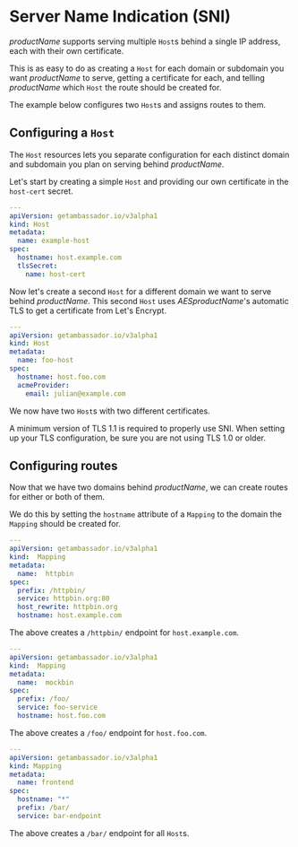 # Server Name Indication (SNI)

$productName$ supports serving multiple `Host`s behind a single IP address, each
with their own certificate.

This is as easy to do as creating a `Host` for each domain or subdomain you
want $productName$ to serve, getting a certificate for each, and telling
$productName$ which `Host` the route should be created for.

The example below configures two `Host`s and assigns routes to them.

## Configuring a `Host`

The `Host` resources lets you separate configuration for each distinct domain
and subdomain you plan on serving behind $productName$.

Let's start by creating a simple `Host` and providing our own certificate in
the `host-cert` secret.

```yaml
---
apiVersion: getambassador.io/v3alpha1
kind: Host
metadata:
  name: example-host
spec:
  hostname: host.example.com
  tlsSecret:
    name: host-cert
```

Now let's create a second `Host` for a different domain we want to serve behind
$productName$. This second `Host` uses $AESproductName$'s automatic TLS
to get a certificate from Let's Encrypt.

```yaml
---
apiVersion: getambassador.io/v3alpha1
kind: Host
metadata:
  name: foo-host
spec:
  hostname: host.foo.com
  acmeProvider:
    email: julian@example.com
```

We now have two `Host`s with two different certificates.

<Alert severity="info">
  A minimum version of TLS 1.1 is required to properly use SNI. When setting up your TLS configuration, be sure you are not using TLS 1.0 or older.
</Alert>

## Configuring routes

Now that we have two domains behind $productName$, we can create routes for either
or both of them.

We do this by setting the `hostname` attribute of a `Mapping` to the domain the
`Mapping` should be created for.

```yaml
---
apiVersion: getambassador.io/v3alpha1
kind:  Mapping
metadata:
  name:  httpbin
spec:
  prefix: /httpbin/
  service: httpbin.org:80
  host_rewrite: httpbin.org
  hostname: host.example.com
```

The above creates a `/httpbin/` endpoint for `host.example.com`.

```yaml
---
apiVersion: getambassador.io/v3alpha1
kind:  Mapping
metadata:
  name:  mockbin
spec:
  prefix: /foo/
  service: foo-service
  hostname: host.foo.com
```

The above creates a `/foo/` endpoint for `host.foo.com`.

```yaml
---
apiVersion: getambassador.io/v3alpha1
kind: Mapping
metadata:
  name: frontend
spec:
  hostname: "*"
  prefix: /bar/
  service: bar-endpoint
```

The above creates a `/bar/` endpoint for all `Host`s.
